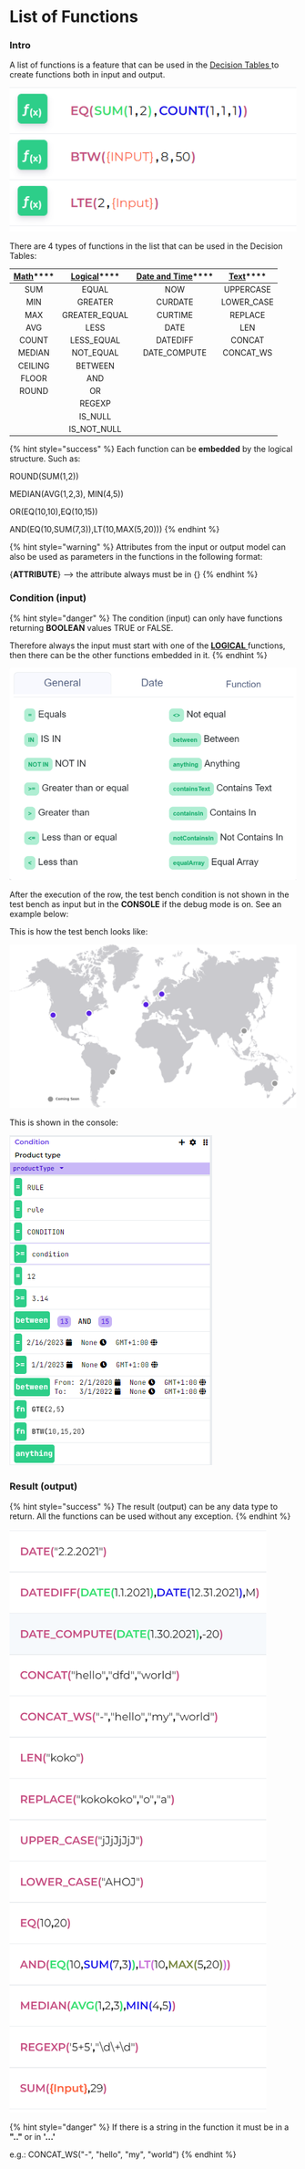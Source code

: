 # List of Functions

### Intro

A list of functions is a feature that can be used in the [Decision Tables ](../decision-table-designer.md)to create functions both in input and output.

![](../../.gitbook/assets/image%20%28136%29.png)

There are 4 types of functions in the list that can be used in the Decision Tables:

| [**Math**](math.md)\*\*\*\* | [**Logical**](logical.md)\*\*\*\* | [**Date and Time**](date-and-time.md)\*\*\*\* | [**Text**](text.md)\*\*\*\* |
| :---: | :---: | :---: | :---: |
| SUM | EQUAL | NOW | UPPERCASE |
| MIN | GREATER | CURDATE | LOWER\_CASE |
| MAX | GREATER\_EQUAL | CURTIME | REPLACE |
| AVG | LESS | DATE | LEN |
| COUNT | LESS\_EQUAL | DATEDIFF | CONCAT |
| MEDIAN | NOT\_EQUAL | DATE\_COMPUTE | CONCAT\_WS  |
| CEILING | BETWEEN |  |  |
| FLOOR | AND |  |  |
| ROUND | OR |  |  |
|  | REGEXP |  |  |
|  | IS\_NULL |  |  |
|  | IS\_NOT\_NULL |  |  |

{% hint style="success" %}
Each function can be **embedded** by the logical structure. Such as:

ROUND\(SUM\(1,2\)\)

MEDIAN\(AVG\(1,2,3\), MIN\(4,5\)\)

OR\(EQ\(10,10\),EQ\(10,15\)\)

AND\(EQ\(10,SUM\(7,3\)\),LT\(10,MAX\(5,20\)\)\)
{% endhint %}

{% hint style="warning" %}
Attributes from the input or output model can also be used as parameters in the functions in the following format:

{**ATTRIBUTE**} --&gt; the attribute always must be in {}
{% endhint %}

### Condition \(input\)

{% hint style="danger" %}
The condition \(input\) can only have functions returning **BOOLEAN** values TRUE or FALSE.

Therefore always the input must start with one of the [**LOGICAL** ](logical.md)functions, then there can be the other functions embedded in it.
{% endhint %}

![Example of how the input must be.](../../.gitbook/assets/image%20%28134%29.png)

After the execution of the row, the test bench condition is not shown in the test bench as input but in the **CONSOLE** if the debug mode is on. See an example below:

This is how the test bench looks like:

![](../../.gitbook/assets/image%20%28133%29.png)

This is shown in the console:

![](../../.gitbook/assets/image%20%28132%29.png)

### Result \(output\)

{% hint style="success" %}
The result \(output\) can be any data type to return. All the functions can be used without any exception.
{% endhint %}

![](../../.gitbook/assets/func.png)

{% hint style="danger" %}
If there is a string in the function it must be in a **".."** or in **'...'**

e.g.: CONCAT\_WS\("-", "hello", "my", "world"\)
{% endhint %}

